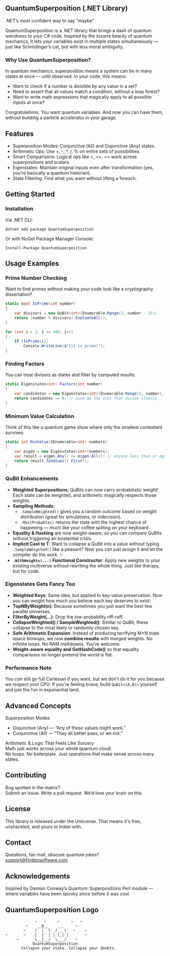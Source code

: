 
## QuantumSuperposition (.NET Library)
.NET’s most confident way to say “maybe”

QuantumSuperposition is a .NET library that brings a dash of quantum weirdness to your C# code. Inspired by the bizarre beauty of quantum mechanics, it lets your variables exist in multiple states simultaneously — just like Schrödinger’s cat, but with less moral ambiguity.

### Why Use QuantumSuperposition?
In quantum mechanics, superposition means a system can be in many states at once — until observed. In your code, this means:

- Want to check if a number is divisible by any value in a set?
- Need to assert that all values match a condition, without a loop forest?
- Want to write math expressions that magically apply to all possible inputs at once?

Congratulations. You want quantum variables. And now you can have them, without building a particle accelerator in your garage.

## Features

- Superposition Modes: Conjunctive (All) and Disjunctive (Any) states.  
- Arithmetic Ops: Use +, -, *, /, % on entire sets of possibilities.  
- Smart Comparisons: Logical ops like <, >=, == work across superpositions and scalars.  
- Eigenstates: Maintain original inputs even after transformation (yes, you’re basically a quantum historian).  
- State Filtering: Find what you want without lifting a foreach.  

## Getting Started

### Installation  
Via .NET CLI:
```
dotnet add package QuantumSuperposition
```
Or with NuGet Package Manager Console:
```
Install-Package QuantumSuperposition
```

## Usage Examples

### Prime Number Checking  
Want to find primes without making your code look like a cryptography dissertation?
```csharp
static bool IsPrime(int number)
{
    var divisors = new QuBit<int>(Enumerable.Range(2, number - 2));
    return (number % divisors).EvaluateAll();
}

for (int i = 1; i <= 100; i++)
{
    if (IsPrime(i))
        Console.WriteLine($"{i} is prime!");
}
```

### Finding Factors  
You can treat divisors as states and filter by computed results:
```csharp
static Eigenstates<int> Factors(int number)
{
    var candidates = new Eigenstates<int>(Enumerable.Range(1, number), x => number % x);
    return candidates == 0; // Give me the ones that divide cleanly
}
```

### Minimum Value Calculation  
Think of this like a quantum game show where only the smallest contestant survives:
```csharp
static int MinValue(IEnumerable<int> numbers)
{
    var eigen = new Eigenstates<int>(numbers);
    var result = eigen.Any() <= eigen.All(); // anyone less than or equal to everyone
    return result.ToValues().First();
}
```

###  QuBit<T> Enhancements
- **Weighted Superpositions**: QuBits can now carry probabilistic weight! Each state can be weighted, and arithmetic magically respects those weights.
- **Sampling Methods**:
  - `.SampleWeighted()` gives you a random outcome based on weight distribution (great for simulations, or indecision).
  - `.MostProbable()` returns the state with the highest chance of happening — much like your coffee spilling on your keyboard.
- **Equality & Hashing** are now *weight-aware*, so you can compare QuBits without triggering an existential crisis.
- **Implicit Cast to T**: Want to collapse a QuBit into a value without typing `.SampleWeighted()` like a peasant? Now you can just assign it and let the compiler do the work. ✨
- **`.WithWeights(...)` Functional Constructor**: Apply new weights to your existing multiverse without rewriting the whole thing. Just like therapy, but for code.

###  Eigenstates<T> Gets Fancy Too
- **Weighted Keys**: Same idea, but applied to key-value preservation. Now you can weight how much you believe each key deserves to exist.
- **TopNByWeight(n)**: Because sometimes you just want the best few parallel universes.
- **FilterByWeight(...)**: Drop the low-probability riff-raff.
- **CollapseWeighted() / SampleWeighted()**: Similar to QuBit, these collapse to the most likely or randomly chosen key.
- **Safe Arithmetic Expansion**: Instead of producing terrifying M×N state space blowups, we now **combine results** with merged weights. No infinite loops. No RAM meltdowns. You're welcome.
- **Weight-aware equality and GetHashCode()** so that equality comparisons no longer pretend the world is flat.

###  Performance Note
You *can* still go full Cartesian if you want, but we don’t do it for you because we respect your CPU. If you're feeling brave, build `QuBit<(A,B)>` yourself and join the fun in exponential land.


## Advanced Concepts

Superposition Modes  
- Disjunctive (Any) — “Any of these values might work.”  
- Conjunctive (All) — “They all better pass, or we riot.”

Arithmetic & Logic That Feels Like Sorcery  
Math just works across your whole quantum cloud.  
No loops. No boilerplate. Just operations that make sense across many states.

## Contributing  
Bug spotted in the matrix?  
Submit an issue. Write a pull request. We’d love your brain on this.

## License  
This library is released under the Unlicense. That means it's free, unshackled, and yours to tinker with.

## Contact  
Questions, fan mail, obscure quantum jokes?  
support@findonsoftware.com

## Acknowledgements  
Inspired by Damian Conway’s Quantum::Superpositions Perl module — where variables have been spooky since before it was cool.

## QuantumSuperposition Logo
                 ~   ~     ~     ~   ~    
             ~    __Q__    ___     ~
            ~    /  |  \  / _ \   ~    ~
    ~       ~    |  |  | | |_| |       ~
         ~       \__|__/  \___/    ~
                QuantumSuperposition
           Collapse your state. Collapse your doubts.
